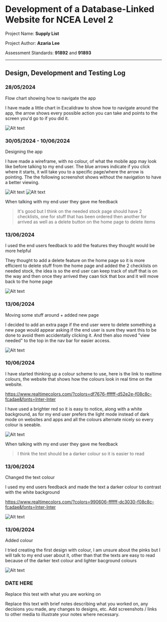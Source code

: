 # Development of a Database-Linked Website for NCEA Level 2

Project Name: **Supply List**

Project Author: **Azaria Lee**

Assessment Standards: **91892** and **91893**


-------------------------------------------------

## Design, Development and Testing Log

### 28/05/2024

Flow chart showing how to navigate the app

I have made a little chart in Excalidraw to show how to navigate around the app, the arrow shows every possible action you can take and points to the screen you'd go to if you did it.

![Alt text](images/flowchart.png)

### 30/05/2024 - 10/06/2024

Designing the app

I have made a wireframe, with no colour, of what the mobile app may look like before talking to my end user. The blue arrows indicate if you click where it starts, it will take you to a specific page/where the arrow is pointing. The the following screenshot shows without the navigation to have a better viewing.

![Alt text](images/supplylist_v1_flow.png)
![Alt text](images/supplylist_v1.png)

When talking with my end user they gave me feedback
> It's good but I think on the needed stock page should have 2 checklists, one for stuff that has been ordered then another for arrived as well as a delete button on the home page to delete items

### 13/06/2024

I used the end users feedback to add the features they thought would be more helpful

They thought to add a delete feature on the home page so it is more efficient to delete stuff from the home page and added the 2 checklists on needed stock, the idea is so the end user can keep track of stuff that is on the way and then once they arrived they caan tick that box and it will move back to the home page

![Alt text](images/supplylist_v2.png)

### 13/06/2024

Moving some stuff around + added new page

I decided to add an extra page if the end user were to delete something a new page would appear asking if the end user is sure they want this to be done to avoid them accidentally clicking it. And then also moved "view needed" to the top in the nav bar for easier access.

![Alt text](images/supplylist_v3.png)

### 10/06/2024

I have started thinking up a colour scheme to use, here is the link to realtime colours, the website that shows how the colours look in real time on the website.

https://www.realtimecolors.com/?colors=df7676-ffffff-d52e2e-f08c8c-fcadae&fonts=Inter-Inter

I have used a brighter red so it is easy to notice, along with a white background, as for my end user prefers the light mode instead of dark mode on websites and apps and all the colours alternate nicely so every colour is seeable.

![Alt text](images/colours.png)

When talking with my end user they gave me feedback
> I think the text should be a darker colour so it is easier to read

### 13/06/2024

Changed the text colour

I used my end users feedback and made the text a darker colour to contrast with the white background

https://www.realtimecolors.com/?colors=990606-ffffff-dc3030-f08c8c-fcadae&fonts=Inter-Inter

![Alt text](images/colours_v2.png)

### 13/06/2024

Added colour

I tried creating the first design with colour, I am unsure about the pinks but I will talk to my end user about it, other than that the texts are easy to read because of the darker text colour and lighter bacground colours

![Alt text](images/supplylist_colour_v1.png)

### DATE HERE

Replace this test with what you are working on

Replace this text with brief notes describing what you worked on, any decisions you made, any changes to designs, etc. Add screenshots / links to other media to illustrate your notes where necessary.